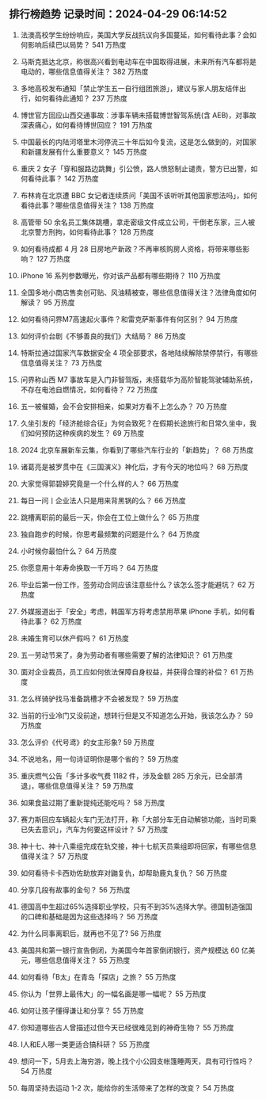 
## 排行榜趋势 记录时间：2024-04-29 06:14:52
  
  1. 法澳高校学生纷纷响应，美国大学反战抗议向多国蔓延，如何看待此事？会如何影响后续巴以局势？ 541 万热度
    
  2. 马斯克抵达北京，称很高兴看到电动车在中国取得进展，未来所有汽车都将是电动的，哪些信息值得关注？ 382 万热度
    
  3. 多地高校发布通知「禁止学生五一自行组团旅游」，建议与家人朋友结伴出行，如何看待此通知？ 237 万热度
    
  4. 博世官方回应山西交通事故：涉事车辆未搭载博世智驾系统(含 AEB)，对事故深表痛心，如何看待博世回应？ 191 万热度
    
  5. 中国最长的内陆河塔里木河停流三十年后如今复流，这是怎么做到的，对国家和新疆发展有什么重要意义？ 145 万热度
    
  6. 重庆 2 女子「穿和服路边跳舞」引公愤，路人愤怒制止谴责，警方已出警，如何看待此事？ 142 万热度
    
  7. 布林肯在北京遭 BBC 女记者连续质问「美国不该听听其他国家想法吗」，如何看待此事？哪些信息值得关注？ 138 万热度
    
  8. 高管带 50 余名员工集体跳槽，拿走密级文件成立公司，干倒老东家，三人被北京警方刑拘，如何看待此事？ 128 万热度
    
  9. 如何看待成都 4 月 28 日房地产新政？不再审核购房人资格，将带来哪些影响？ 127 万热度
    
  10. iPhone 16 系列参数曝光，你对该产品都有哪些期待？ 110 万热度
    
  11. 全国多地小商店售卖创可贴、风油精被查，哪些信息值得关注？法律角度如何解读？ 95 万热度
    
  12. 如何看待问界M7高速起火事件？和雷克萨斯事件有何区别？ 94 万热度
    
  13. 如何评价台剧《不够善良的我们》大结局？ 86 万热度
    
  14. 特斯拉通过国家汽车数据安全 4 项全部要求，各地陆续解除禁停禁行，有哪些信息值得关注？ 73 万热度
    
  15. 问界称山西 M7 事故车是入门非智驾版，未搭载华为高阶智能驾驶辅助系统，不存在电池自燃情况，如何看待？ 72 万热度
    
  16. 五一被催婚，会不会安排相亲，如果对方看不上怎么办？ 70 万热度
    
  17. 久坐引发的「经济舱综合征」为何会致死？在假期长途旅行和日常久坐中，我们如何预防这种疾病的发生？ 69 万热度
    
  18. 2024 北京车展新车云集，你看到了哪些汽车行业的「新趋势」？ 68 万热度
    
  19. 诸葛亮是被罗贯中在《三国演义》神化后，才有今天的地位吗？ 68 万热度
    
  20. 大家觉得郭碧婷究竟是一个什么样的人？ 66 万热度
    
  21. 每日一问丨企业法人只是用来背黑锅的么？ 66 万热度
    
  22. 跳槽离职前的最后一天，你会在工位上做什么？ 65 万热度
    
  23. 独自跑步的时候，你思考最频繁的问题是什么？ 64 万热度
    
  24. 小时候你最怕什么？ 64 万热度
    
  25. 你愿意用十年寿命换取一千万吗？ 64 万热度
    
  26. 毕业后第一份工作，签劳动合同应该注意些什么？该怎么签才能避坑？ 62 万热度
    
  27. 外媒报道出于「安全」考虑，韩国军方将考虑禁用苹果 iPhone 手机，如何看待此事？ 62 万热度
    
  28. 未婚生育可以休产假吗？ 61 万热度
    
  29. 五一劳动节来了，身为劳动者有哪些需要了解的法律知识？ 61 万热度
    
  30. 面对企业裁员，员工应如何依法保障自身权益，并获得合理的补偿？ 61 万热度
    
  31. 怎么样骑驴找马准备跳槽才不会被发现？ 59 万热度
    
  32. 当前的行业冷门又没前途，想转行但是又不知道怎么开始，我该怎么办？ 59 万热度
    
  33. 怎么评价《代号鸢》的女主形象? 59 万热度
    
  34. 不说地名，用一句诗证明你是哪个省的？ 59 万热度
    
  35. 重庆燃气公告「多计多收气费 1182 件，涉及金额 285 万余元，已全部清退」，哪些信息值得关注？ 59 万热度
    
  36. 如果食盐过期了重新提纯还能吃吗？ 58 万热度
    
  37. 赛力斯回应车辆起火车门无法打开，称「大部分车无自动解锁功能，当时司乘已失去意识」，汽车为何要这样设计？ 57 万热度
    
  38. 神十七、神十八乘组完成在轨交接，神十七航天员乘组即将回家，有哪些信息值得关注？ 57 万热度
    
  39. 如何看待卡卡西劝佐助放弃对鼬复仇，却帮助鹿丸复仇？ 56 万热度
    
  40. 分享几段有故事的金句？ 56 万热度
    
  41. 德国高中生超过65%选择职业学校，只有不到35%选择大学。德国制造强国的口碑和基础是因为这些选择吗？ 56 万热度
    
  42. 为什么同事离职后，就再也不见了? 56 万热度
    
  43. 美国共和第一银行宣告倒闭，为美国今年首家倒闭银行，资产规模达 60 亿美元，哪些信息值得关注？ 55 万热度
    
  44. 如何看待「B太」在青岛「探店」之旅？ 55 万热度
    
  45. 你认为「世界上最伟大」的一幅名画是哪一幅呢？ 55 万热度
    
  46. 如何让孩子懂得谦让和分享？ 55 万热度
    
  47. 你知道哪些古人曾描述过但今天已经很难见到的神奇生物？ 55 万热度
    
  48. I人和E人哪一类更适合搞科研？ 55 万热度
    
  49. 想问一下，5月去上海穷游，晚上找个小公园支帐篷睡两天，具有可行性吗？ 54 万热度
    
  50. 每周坚持去运动 1-2 次，能给你的生活带来了怎样的改变？ 54 万热度
    